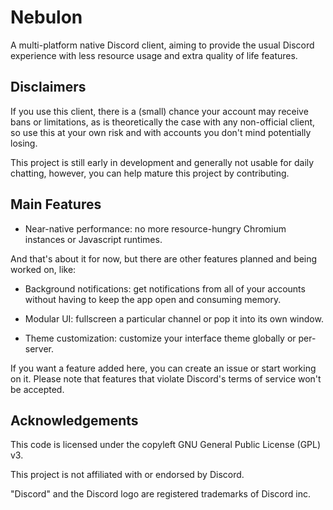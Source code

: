 # Nebulon

A multi-platform native Discord client, aiming to provide the usual Discord experience with less resource usage and extra quality of life features.

## Disclaimers

If you use this client, there is a (small) chance your account may receive bans or limitations, as is theoretically the case with any non-official client, so use this at your own risk and with accounts you don't mind potentially losing.

This project is still early in development and generally not usable for daily chatting, however, you can help mature this project by contributing.

## Main Features

- Near-native performance: no more resource-hungry Chromium instances or Javascript runtimes.

And that's about it for now, but there are other features planned and being worked on, like:

- Background notifications: get notifications from all of your accounts without having to keep the app open and consuming memory.

- Modular UI: fullscreen a particular channel or pop it into its own window.

- Theme customization: customize your interface theme globally or per-server.

If you want a feature added here, you can create an issue or start working on it. Please note that features that violate Discord's terms of service won't be accepted.

## Acknowledgements


This code is licensed under the copyleft GNU General Public License (GPL) v3.

This project is not affiliated with or endorsed by Discord.

"Discord" and the Discord logo are registered trademarks of Discord inc.
